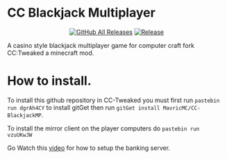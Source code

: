 # CC Blackjack Multiplayer
<p align="center">
  <a href="https://github.com/MavricMC/CC-BlackjackMP/releases/"><img src="https://img.shields.io/github/downloads/MavricMC/CC-BlackjackMP/total.svg" alt="GitHub All Releases"/></a>
  <a href="https://github.com/MavricMC/CC-BlackjackMP/releases/"><img src="https://img.shields.io/github/release/MavricMC/CC-BlackjackMP.svg" alt="Release"/></a>
</p>

A casino style blackjack multiplayer game for computer craft fork CC:Tweaked a minecraft mod.

# How to install.

To install this github repository in CC-Tweaked you must first run `pastebin run dgrAh4CY` to install gitGet then run `gitGet install MavricMC/CC-BlackjackMP`.


To install the mirror client on the player computers do `pastebin run vzuUKwJW`

Go Watch this <a herf="https://youtu.be/Wp8qCBnlh_s" target="_blank">[video](https://youtu.be/jQCn8s4qmc8)</a> for how to setup the banking server.
